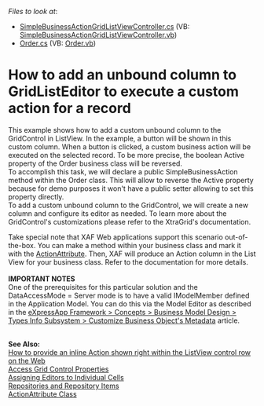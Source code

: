 <!-- default file list -->
*Files to look at*:

* [SimpleBusinessActionGridListViewController.cs](./CS/WinSolution.Module.Win/SimpleBusinessActionGridListViewController.cs) (VB: [SimpleBusinessActionGridListViewController.vb](./VB/WinSolution.Module.Win/SimpleBusinessActionGridListViewController.vb))
* [Order.cs](./CS/WinSolution.Module/Order.cs) (VB: [Order.vb](./VB/WinSolution.Module/Order.vb))
<!-- default file list end -->
# How to add an unbound column to GridListEditor to execute a custom action for a record


<p>This example shows how to add a custom unbound column to the GridControl in ListView. In the example, a button will be shown in this custom column. When a button is clicked, a custom business action will be executed on the selected record. To be more precise, the boolean Active property of the Order business class will be reversed.<br /> To accomplish this task, we will declare a public SimpleBusinessAction method within the Order class. This will allow to reverse the Active property because for demo purposes it won't have a public setter allowing to set this property directly.<br /> To add a custom unbound column to the GridControl, we will create a new column and configure its editor as needed. To learn more about the GridControl's customizations please refer to the XtraGrid's documentation.</p>
<p>Take special note that XAF Web applications support this scenario out-of-the-box. You can make a method within your business class and mark it with the <a href="http://www.devexpress.com/Help/?document=ExpressApp/clsDevExpressPersistentBaseActionAttributetopic.htm">ActionAttribute</a>. Then, XAF will produce an Action column in the List View for your business class. Refer to the documentation for more details.<br /><br /><strong>IMPORTANT NOTES</strong><br />One of the prerequisites for this particular solution and the DataAccessMode = Server mode is to have a valid IModelMember defined in the Application Model. You can do this via the Model Editor as described in the <a href="https://documentation.devexpress.com/#Xaf/CustomDocument3583">eXpressApp Framework > Concepts > Business Model Design > Types Info Subsystem > Customize Business Object's Metadata</a> article.<br /><br /></p>
<p><strong>See Also:</strong><br /> <a href="https://www.devexpress.com/Support/Center/p/K18108">How to provide an inline Action shown right within the ListView control row on the Web</a><br /> <a href="http://www.devexpress.com/Help/?document=expressapp/customdocument2739.htm">Access Grid Control Properties</a><br /> <a href="http://www.devexpress.com/Help/?document=XtraGrid/CustomDocument747.htm">Assigning Editors to Individual Cells</a><br /> <a href="http://www.devexpress.com/Help/?document=XtraEditors/CustomDocument1009.htm">Repositories and Repository Items</a><br /> <a href="http://www.devexpress.com/Help/?document=ExpressApp/clsDevExpressPersistentBaseActionAttributetopic.htm">ActionAttribute Class</a></p>

<br/>


